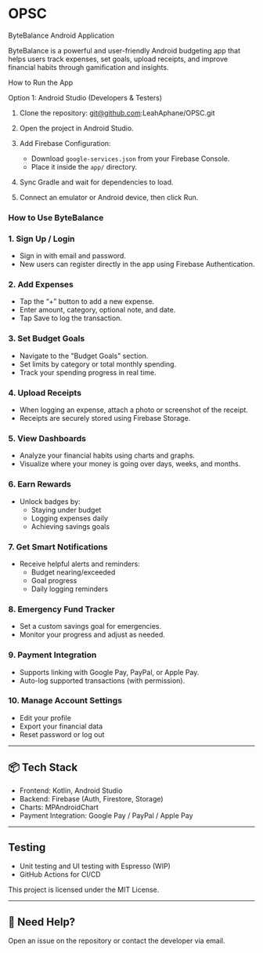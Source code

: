 # OPSC
ByteBalance Android Application

ByteBalance is a powerful and user-friendly Android budgeting app that helps users track expenses, set goals, upload receipts, and improve financial habits through gamification and insights.

 How to Run the App

 Option 1: Android Studio (Developers & Testers)

1. Clone the repository:
   git@github.com:LeahAphane/OPSC.git

2. Open the project in Android Studio.

3. Add Firebase Configuration:
   - Download `google-services.json` from your Firebase Console.
   - Place it inside the `app/` directory.

4. Sync Gradle and wait for dependencies to load.

5. Connect an emulator or Android device, then click Run.

 
### How to Use ByteBalance

### 1. Sign Up / Login
- Sign in with email and password.
- New users can register directly in the app using Firebase Authentication.

### 2. Add Expenses
- Tap the “+” button to add a new expense.
- Enter amount, category, optional note, and date.
- Tap Save to log the transaction.

### 3. Set Budget Goals
- Navigate to the "Budget Goals" section.
- Set limits by category or total monthly spending.
- Track your spending progress in real time.

### 4. Upload Receipts
- When logging an expense, attach a photo or screenshot of the receipt.
- Receipts are securely stored using Firebase Storage.

### 5. View Dashboards
- Analyze your financial habits using charts and graphs.
- Visualize where your money is going over days, weeks, and months.

### 6. Earn Rewards
- Unlock badges by:
  - Staying under budget
  - Logging expenses daily
  - Achieving savings goals

### 7. Get Smart Notifications
- Receive helpful alerts and reminders:
  - Budget nearing/exceeded
  - Goal progress
  - Daily logging reminders

### 8. Emergency Fund Tracker
- Set a custom savings goal for emergencies.
- Monitor your progress and adjust as needed.

### 9. Payment Integration
- Supports linking with Google Pay, PayPal, or Apple Pay.
- Auto-log supported transactions (with permission).

### 10. Manage Account Settings
- Edit your profile
- Export your financial data
- Reset password or log out

---

## 📦 Tech Stack

- Frontend: Kotlin, Android Studio
- Backend: Firebase (Auth, Firestore, Storage)
- Charts: MPAndroidChart
- Payment Integration: Google Pay / PayPal / Apple Pay

---

##  Testing

- Unit testing and UI testing with Espresso (WIP)
- GitHub Actions for CI/CD


This project is licensed under the MIT License.

---

## 🙋 Need Help?

Open an issue on the repository or contact the developer via email.
